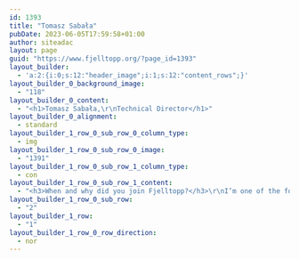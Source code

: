 ```yaml
---
id: 1393
title: "Tomasz Sabała"
pubDate: 2023-06-05T17:59:58+01:00
author: siteadac
layout: page
guid: "https://www.fjelltopp.org/?page_id=1393"
layout_builder:
  - 'a:2:{i:0;s:12:"header_image";i:1;s:12:"content_rows";}'
layout_builder_0_background_image:
  - "118"
layout_builder_0_content:
  - "<h1>Tomasz Sabała,\r\nTechnical Director</h1>"
layout_builder_0_alignment:
  - standard
layout_builder_1_row_0_sub_row_0_column_type:
  - img
layout_builder_1_row_0_sub_row_0_image:
  - "1391"
layout_builder_1_row_0_sub_row_1_column_type:
  - con
layout_builder_1_row_0_sub_row_1_content:
  - "<h3>When and why did you join Fjelltopp?</h3>\r\nI’m one of the founding members. I started working for the team in 2017 as a developer for the Somalia Public Health Surveillance project. In 2018, we founded Fjelltopp. My personal reasons for founding the company are that I can do what I enjoy (build excellent software) and contribute to causes I feel strongly about (The well-being of people all over the world).\r\n<h3>What strengths do you bring to Fjelltopp?</h3>\r\nI have a wealth of prior experience in software engineering and project management. I’m Chief Technical Officer, so I play a leadership role in designing the architecture of our systems, software development culture and setting up best practices for the technical work.\r\n<h3>What’s most important to you about working at Fjelltopp?</h3>\r\nSoftware is a powerful tool, it can be used as leverage for people’s actions. By taking care of software excellence at Fjelltopp I can help in maximising the impact of clients’ actions by helping them with health data harmonization.\r\n<h3>What values are most important to you?</h3>\r\n<strong>Efficiency.</strong> I really enjoy designing and building solutions which make problems easier to solve. Fjelltopp not only gives me opportunities to excel at software development but also to improve social wellbeing by working on high impact projects across the globe.\r\n\r\n<strong>Collaboration.</strong> I enjoy working with others and I strongly believe that the team effort is much more effective than the individual. Every project has a human element to it, both internally through team members or clients and externally, through end-users and other beneficiaries. In my opinion, human interaction is the foundation of the company’s success."
layout_builder_1_row_0_sub_row:
  - "2"
layout_builder_1_row:
  - "1"
layout_builder_1_row_0_row_direction:
  - nor
---
```

